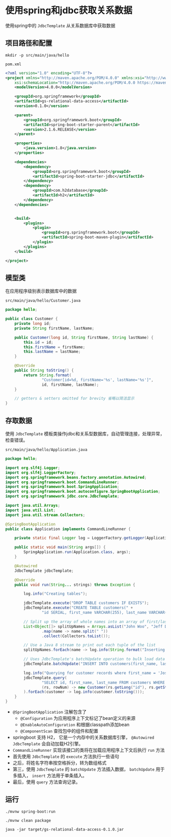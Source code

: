 # 使用spring和jdbc获取关系数据
使用spring中的 `JdbcTemplate` 从关系数据库中获取数据

## 项目路径和配置
`mkdir -p src/main/java/hello`

`pom.xml`

```xml
<?xml version="1.0" encoding="UTF-8"?>
<project xmlns="http://maven.apache.org/POM/4.0.0" xmlns:xsi="http://www.w3.org/2001/XMLSchema-instance"
    xsi:schemaLocation="http://maven.apache.org/POM/4.0.0 https://maven.apache.org/xsd/maven-4.0.0.xsd">
    <modelVersion>4.0.0</modelVersion>

    <groupId>org.springframework</groupId>
    <artifactId>gs-relational-data-access</artifactId>
    <version>0.1.0</version>

    <parent>
        <groupId>org.springframework.boot</groupId>
        <artifactId>spring-boot-starter-parent</artifactId>
        <version>2.1.6.RELEASE</version>
    </parent>

    <properties>
        <java.version>1.8</java.version>
    </properties>

    <dependencies>
        <dependency>
            <groupId>org.springframework.boot</groupId>
            <artifactId>spring-boot-starter-jdbc</artifactId>
        </dependency>
        <dependency>
            <groupId>com.h2database</groupId>
            <artifactId>h2</artifactId>
        </dependency>
    </dependencies>


    <build>
        <plugins>
            <plugin>
                <groupId>org.springframework.boot</groupId>
                <artifactId>spring-boot-maven-plugin</artifactId>
            </plugin>
        </plugins>
    </build>

</project>
```

## 模型类

在应用程序级别表示数据库中的数据

`src/main/java/hello/Customer.java`

```java
package hello;

public class Customer {
    private long id;
    private String firstName, lastName;

    public Customer(long id, String firstName, String lastName) {
        this.id = id;
        this.firstName = firstName;
        this.lastName = lastName;
    }

    @Override
    public String toString() {
        return String.format(
                "Customer[id=%d, firstName='%s', lastName='%s']",
                id, firstName, lastName);
    }

    // getters & setters omitted for brevity 省略以简洁显示
}
```

## 存取数据
使用 `JdbcTemplate` 模板类操作jdbc和关系型数据库，自动管理连接，处理异常，检查错误。

`src/main/java/hello/Application.java`

```java
package hello;

import org.slf4j.Logger;
import org.slf4j.LoggerFactory;
import org.springframework.beans.factory.annotation.Autowired;
import org.springframework.boot.CommandLineRunner;
import org.springframework.boot.SpringApplication;
import org.springframework.boot.autoconfigure.SpringBootApplication;
import org.springframework.jdbc.core.JdbcTemplate;

import java.util.Arrays;
import java.util.List;
import java.util.stream.Collectors;

@SpringBootApplication
public class Application implements CommandLineRunner {

    private static final Logger log = LoggerFactory.getLogger(Application.class);

    public static void main(String args[]) {
        SpringApplication.run(Application.class, args);
    }

    @Autowired
    JdbcTemplate jdbcTemplate;

    @Override
    public void run(String... strings) throws Exception {

        log.info("Creating tables");

        jdbcTemplate.execute("DROP TABLE customers IF EXISTS");
        jdbcTemplate.execute("CREATE TABLE customers(" +
                "id SERIAL, first_name VARCHAR(255), last_name VARCHAR(255))");

        // Split up the array of whole names into an array of first/last names
        List<Object[]> splitUpNames = Arrays.asList("John Woo", "Jeff Dean", "Josh Bloch", "Josh Long").stream()
                .map(name -> name.split(" "))
                .collect(Collectors.toList());

        // Use a Java 8 stream to print out each tuple of the list
        splitUpNames.forEach(name -> log.info(String.format("Inserting customer record for %s %s", name[0], name[1])));

        // Uses JdbcTemplate's batchUpdate operation to bulk load data
        jdbcTemplate.batchUpdate("INSERT INTO customers(first_name, last_name) VALUES (?,?)", splitUpNames);

        log.info("Querying for customer records where first_name = 'Josh':");
        jdbcTemplate.query(
                "SELECT id, first_name, last_name FROM customers WHERE first_name = ?", new Object[] { "Josh" },
                (rs, rowNum) -> new Customer(rs.getLong("id"), rs.getString("first_name"), rs.getString("last_name"))
        ).forEach(customer -> log.info(customer.toString()));
    }
}
```
- `@SpringBootApplication` 注解包含了 
  - `@Configuration` 为应用程序上下文标记了bean定义的来源
  - `@EnableAutoConfiguration` 和根据classpath添加bean
  - `@ComponentScan` 查找包中的组件和配置
- springboot 支持 H2， 它是一个内存中的关系数据库引擎， `@Autowired JdbcTemplate` 会自动加载H2引擎。
- `CommandLineRunner` 实现该接口的类将在加载应用程序上下文后执行 `run` 方法
- 首先使用 `JdbcTemplate` 的 `execute` 方法执行一些语句
- 之后，将姓名字符串按空格拆分，转为数组格式
- 第三，使用 `JdbcTemplate` 的 `batchUpdate` 方法插入数据， `batchUpdate` 用于多插入， `insert` 方法用于单条插入。
- 最后，使用 `query` 方法查询记录。


## 运行
`./mvnw spring-boot:run`

`./mvnw clean package`

`java -jar target/gs-relational-data-access-0.1.0.jar`


